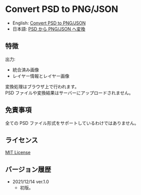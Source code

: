 # Convert PSD to PNG/JSON

- English: [Convert PSD to PNG/JSON](https://kerupani129s.github.io/psd-to-png-or-json/)
- 日本語: [PSD から PNG/JSON へ変換](https://kerupani129s.github.io/psd-to-png-or-json/ja/)

## 特徴

出力:

- 統合済み画像
- レイヤー情報とレイヤー画像

変換処理はブラウザ上で行われます。  
PSD ファイルや変換結果はサーバーにアップロードされません。

## 免責事項

全ての PSD ファイル形式をサポートしているわけではありません。

## ライセンス

[MIT License](LICENSE)

## バージョン履歴

- 2021/12/14 ver.1.0
	- 初版。
